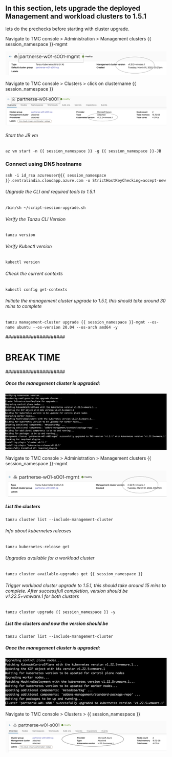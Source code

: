 ## In this section, lets upgrade the deployed Management and workload clusters to 1.5.1

lets do the prechecks before starting with cluster upgrade. 

Navigate to TMC console > Administration > Management clusters {{ session_namespace }}-mgmt

![Mgmt cluster before Upgrade](images/TMC-40.png)

Navigate to TMC console > Clusters > click on clustername {{ session_namespace }}

![Workload cluster After Upgrade](images/TMC-41.png)

###### Start the JB vm

```execute-1
az vm start -n {{ session_namespace }} -g {{ session_namespace }}-JB
```

### Connect using DNS hostname

```execute-2
ssh -i id_rsa azureuser@{{ session_namespace }}.centralindia.cloudapp.azure.com -o StrictHostKeyChecking=accept-new
```

###### Upgrade the CLI and required tools to 1.5.1

```execute-2
/bin/sh ~/script-session-upgrade.sh
```

###### Verify the Tanzu CLI Version

```execute-2
tanzu version
```

###### Verify Kubectl version

```execute-2
kubectl version
```

###### Check the current contexts

```execute-2
kubectl config get-contexts
```

###### Initiate the management cluster upgrade to 1.5.1, this should take around 30 mins to complete

```execute-2
tanzu management-cluster upgrade {{ session_namespace }}-mgmt --os-name ubuntu --os-version 20.04 --os-arch amd64 -y
```

#####################
# BREAK TIME
#####################

##### Once the management cluster is upgraded: 

![Mgmt cluster After Upgrade](images/TKG-upgrade-1.png)

Navigate to TMC console > Administration > Management clusters {{ session_namespace }}-mgmt

![Mgmt cluster After Upgrade](images/TKG-upgrade-2.png)

##### List the clusters

```execute-2
tanzu cluster list --include-management-cluster
```

###### Info about kubernetes releases

```execute-2
tanzu kubernetes-release get
```

###### Upgrades available for a workload cluster

```execute-2
tanzu cluster available-upgrades get {{ session_namespace }}
```

###### Trigger workload cluster upgrade to 1.5.1, this should take around 15 mins to complete. After successfull completion, version should be v1.22.5+vmware.1 for both clusters

```execute-2
tanzu cluster upgrade {{ session_namespace }} -y
```

##### List the clusters and now the version should be 

```execute-2
tanzu cluster list --include-management-cluster
```

##### Once the management cluster is upgraded: 

![Workload cluster After Upgrade](images/TKG-upgrade-3.png)

Navigate to TMC console > Clusters > {{ session_namespace }}

![Workload cluster After Upgrade](images/TKG-upgrade-4.png)

